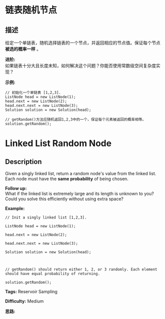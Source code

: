 # 链表随机节点

## 描述

给定一个单链表，随机选择链表的一个节点，并返回相应的节点值。保证每个节点 **被选的概率一样** 。

**进阶:**  
如果链表十分大且长度未知，如何解决这个问题？你能否使用常数级空间复杂度实现？

**示例:**

    
    
    // 初始化一个单链表 [1,2,3].
    ListNode head = new ListNode(1);
    head.next = new ListNode(2);
    head.next.next = new ListNode(3);
    Solution solution = new Solution(head);
    
    // getRandom()方法应随机返回1,2,3中的一个，保证每个元素被返回的概率相等。
    solution.getRandom();
    



# Linked List Random Node

## Description



Given a singly linked list, return a random node's value from the linked list. Each node must have the **same probability** of being chosen.

**Follow up:**  
What if the linked list is extremely large and its length is unknown to you? Could you solve this efficiently without using extra space?

**Example:**

    
    
    // Init a singly linked list [1,2,3].
    ListNode head = new ListNode(1);
    head.next = new ListNode(2);
    head.next.next = new ListNode(3);
    Solution solution = new Solution(head);
    
    // getRandom() should return either 1, 2, or 3 randomly. Each element should have equal probability of returning.
    solution.getRandom();
    


**Tags:** Reservoir Sampling

**Difficulty:** Medium

**思路:**

